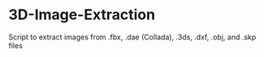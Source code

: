 # 3D-Image-Extraction
Script to extract images from .fbx, .dae (Collada), .3ds, .dxf, .obj, and .skp files
